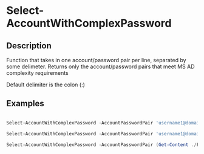 # Select-AccountWithComplexPassword

## Description

Function that takes in one account/password pair per line, separated by some delimeter.
Returns only the account/password pairs that meet MS AD complexity requirements

Default delimiter is the colon (:)

## Examples

```powershell

Select-AccountWithComplexPassword -AccountPasswordPair 'username1@domain.tld:password1'

Select-AccountWithComplexPassword -AccountPasswordPair 'username1@domain.tld|Testpassword1' -Delimeter '|'

Select-AccountWithComplexPassword -AccountPasswordPair (Get-Content ./FileWithManyPairsOnePerLine.txt)

```
